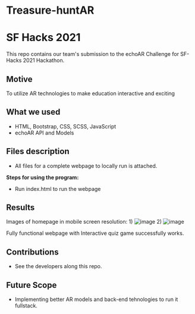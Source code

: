 # Treasure-huntAR
# SF Hacks 2021

This repo contains our team's submission to the echoAR Challenge for SF-Hacks 2021 Hackathon.

## Motive
To utilize AR technologies to make education interactive and exciting
## What we used
- HTML, Bootstrap, CSS, SCSS, JavaScript
- echoAR API and Models


## Files description
- All files for a complete webpage to locally run is attached. 

**Steps for using the program:**
- Run index.html to run the webpage

    
## Results
Images of homepage in mobile screen resolution:
1)
![image](https://user-images.githubusercontent.com/46451487/110257758-3eff1780-7f6d-11eb-9b28-87c44b781228.png)
2)
![image](https://user-images.githubusercontent.com/46451487/110257822-81c0ef80-7f6d-11eb-8b22-ab8d8e96b90d.png)




Fully functional webpage with Interactive quiz game successfully works.

## Contributions

- See the developers along this repo.

## Future Scope

- Implementing better AR models and back-end tehnologies to run it fullstack.


